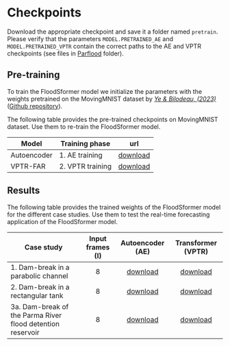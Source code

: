 # Checkpoints
Download the appropriate checkpoint and save it a folder named `pretrain`. Please verify that the parameters `MODEL.PRETRAINED_AE` and `MODEL.PRETRAINED_VPTR` contain the correct paths to the AE and VPTR checkpoints (see files in [Parflood](configs/Parflood) folder).

## Pre-training
To train the FloodSformer model we initialize the parameters with the weights pretrained on the MovingMNIST dataset by *[Ye & Bilodeau, (2023)](https://doi.org/10.1016/j.imavis.2022.104612)* ([Github repository](https://github.com/XiYe20/VPTR)).

The following table provides the pre-trained checkpoints on MovingMNIST dataset. Use them to re-train the FloodSformer model.

| Model | Training phase | url |
| ---- | ---- | ---- |
| Autoencoder | 1. AE training | [download](https://drive.google.com/uc?export=download&id=1O783CqcoAJ4Tt75wmZNutyeLaGArhras) |
| VPTR-FAR | 2. VPTR training | [download](https://drive.google.com/uc?export=download&id=1F0W6jHgCZbrq_GfreHNEfy_i_AS0u4RJ) |


## Results
The following table provides the trained weights of the FloodSformer model for the different case studies. Use them to test the real-time forecasting application of the FloodSformer model.

| Case study | Input frames (I) | Autoencoder (AE) | Transformer (VPTR) |
| ---------- | :--------------: | :--------------: | :----------------: |
| 1. Dam-break in a parabolic channel | 8 | [download](https://drive.google.com/uc?export=download&id=1pXmRiZZu6j6f9b2piqIkKwgFp5AMsRk2) | [download](https://drive.google.com/uc?export=download&id=16K7sKMIYirHSXnO0OXjHs7YIaLwoV9jP) |
| 2. Dam-break in a rectangular tank | 8 | [download](https://drive.google.com/uc?export=download&id=1T6o5wLpQ-8ddAmYC99dd7ILS94wCaR0j) | [download](https://drive.google.com/uc?export=download&id=11FArxROwzM-lgs_l7eb2d0io8L3bNLEw) |
| 3a. Dam-break of the Parma River flood detention reservoir | 8 | [download](https://drive.google.com/uc?id=1vVHUywPkQQe-Mdp7bpGFA8dk4AyoilYq&export=download) | [download](https://drive.google.com/uc?id=1g227hmNiUWEa8ZQ8_qZZu22yptuPhVJG&export=download) |